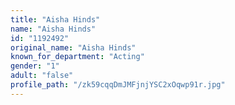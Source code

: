 ```yaml
---
title: "Aisha Hinds"
name: "Aisha Hinds"
id: "1192492"
original_name: "Aisha Hinds"
known_for_department: "Acting"
gender: "1"
adult: "false"
profile_path: "/zk59cqqDmJMFjnjYSC2xOqwp91r.jpg"
---
```

